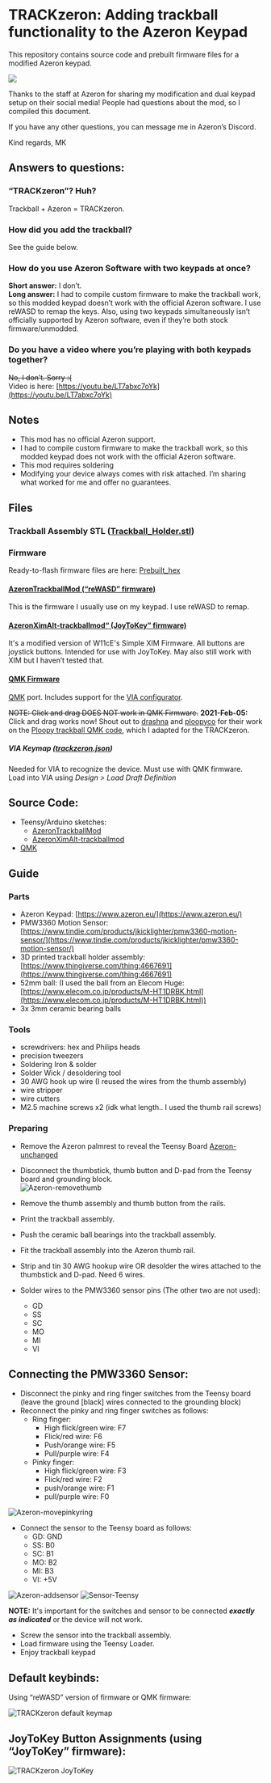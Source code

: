 # TRACKzeron: Adding trackball functionality to the Azeron Keypad

This repository contains source code and prebuilt firmware files for a modified Azeron keypad.

![](https://user-images.githubusercontent.com/16569424/107110059-db20ec00-6812-11eb-9fe6-563b27339a3a.jpg)

Thanks to the staff at Azeron for sharing my modification and dual keypad setup on their social media! People had questions about the mod, so I compiled this document.

If you have any other questions, you can message me in Azeron’s Discord.

Kind regards,
MK

## Answers to questions:

### “TRACKzeron”? Huh?
Trackball + Azeron = TRACKzeron.

### How did you add the trackball?
See the guide below.

### How do you use Azeron Software with two keypads at once?
**Short answer:** I don’t.  
**Long answer:** I had to compile custom firmware to make the trackball work, so this modded keypad doesn’t work with the official Azeron software. I use reWASD to remap the keys.
Also, using two keypads simultaneously isn’t officially supported by Azeron software, even if they’re both stock firmware/unmodded.

### Do you have a video where you’re playing with both keypads together?
~~No, I don’t. Sorry :(~~  
Video is here: [https://youtu.be/LT7abxc7oYk](https://youtu.be/LT7abxc7oYk)

## Notes

-   This mod has no official Azeron support.
-   I had to compile custom firmware to make the trackball work, so this modded keypad does not work with the official Azeron software.
-   This mod requires soldering   
-   Modifying your device always comes with risk attached. I’m sharing what worked for me and offer no guarantees.

## Files

### Trackball Assembly STL ([Trackball_Holder.stl](https://github.com/melaphor/trackzeron/blob/main/STL/Trackball_Holder.stl))

### Firmware
Ready-to-flash firmware files are here: [Prebuilt_hex](https://github.com/melaphor/trackzeron/tree/main/Prebuilt_hex)

#### [AzeronTrackballMod (“reWASD” firmware)](https://github.com/melaphor/trackzeron/tree/main/AzeronTrackballMod)
This is the firmware I usually use on my keypad. I use reWASD to remap.

#### [AzeronXimAlt-trackballmod“ (JoyToKey” firmware)](https://github.com/melaphor/trackzeron/tree/main/AzeronXimAlt-trackballmod)

It's a modified version of W11cE's Simple XIM Firmware. All buttons are joystick buttons. Intended for use with JoyToKey. May also still work with XIM but I haven’t tested that.

#### [QMK Firmware](https://github.com/melaphor/trackzeron/tree/main/QMK)
[QMK](https://qmk.fm/) port. Includes support for the [VIA configurator](https://caniusevia.com/).

~~NOTE: Click and drag DOES NOT work in QMK Firmware.~~ 
**2021-Feb-05:** Click and drag works now! Shout out to [drashna](https://github.com/drashna) and [ploopyco](https://github.com/ploopyco) for their work on the [Ploopy trackball QMK code](https://github.com/qmk/qmk_firmware/tree/master/keyboards/ploopyco/trackball), which I adapted for the TRACKzeron.

##### VIA Keymap ([trackzeron.json](https://github.com/melaphor/trackzeron/blob/main/VIA_keymap/trackzeron.json))

Needed for VIA to recognize the device. Must use with QMK firmware.  
Load into VIA using *Design > Load Draft Definition*

## Source Code:

- Teensy/Arduino sketches: 
	- [AzeronTrackballMod](https://github.com/melaphor/trackzeron/tree/main/AzeronTrackballMod)
	- [AzeronXimAlt-trackballmod](https://github.com/melaphor/trackzeron/tree/main/AzeronXimAlt-trackballmod)
-   [QMK](https://github.com/melaphor/trackzeron/tree/main/QMK)
    

## Guide

### Parts
- Azeron Keypad: [https://www.azeron.eu/](https://www.azeron.eu/)
- PMW3360 Motion Sensor: [https://www.tindie.com/products/jkicklighter/pmw3360-motion-sensor/](https://www.tindie.com/products/jkicklighter/pmw3360-motion-sensor/)   
- 3D printed trackball holder assembly: [https://www.thingiverse.com/thing:4667691](https://www.thingiverse.com/thing:4667691)
- 52mm ball: (I used the ball from an Elecom Huge: [https://www.elecom.co.jp/products/M-HT1DRBK.html](https://www.elecom.co.jp/products/M-HT1DRBK.html))
- 3x 3mm ceramic bearing balls

### Tools
- screwdrivers: hex and Philips heads   
- precision tweezers
- Soldering Iron & solder
- Solder Wick / desoldering tool
- 30 AWG hook up wire (I reused the wires from the thumb assembly)
- wire stripper
- wire cutters
- M2.5 machine screws x2 (idk what length.. I used the thumb rail screws)

### Preparing
-   Remove the Azeron palmrest to reveal the Teensy Board
[Azeron-unchanged](https://user-images.githubusercontent.com/16569424/107108978-5b8f1f00-680a-11eb-86c0-2a26af66000b.png)
    
-   Disconnect the thumbstick, thumb button and D-pad from the Teensy board and grounding block.  
    ![Azeron-removethumb](https://user-images.githubusercontent.com/16569424/107108984-706bb280-680a-11eb-9773-adbbb86909cb.png)
    
- Remove the thumb assembly and thumb button from the rails.
- Print the trackball assembly.   
- Push the ceramic ball bearings into the trackball assembly.   
- Fit the trackball assembly into the Azeron thumb rail.    
- Strip and tin 30 AWG hookup wire OR desolder the wires attached to the thumbstick and D-pad. Need 6 wires.
- Solder wires to the PMW3360 sensor pins (The other two are not used):
	- GD
	- SS    
	- SC
	- MO
	- MI    
	- VI 

## Connecting the PMW3360 Sensor:

- Disconnect the pinky and ring finger switches from the Teensy board (leave the ground [black] wires connected to the grounding block)    
- Reconnect the pinky and ring finger switches as follows:
   	-   Ring finger:
		- High flick/green wire: F7
	    - Flick/red wire: F6
	    - Push/orange wire: F5
	    - Pull/purple wire: F4
	-   Pinky finger:
	    - High flick/green wire: F3
	    - Flick/red wire: F2
	    - push/orange wire: F1
	    - pull/purple wire: F0
	    
![Azeron-movepinkyring](https://user-images.githubusercontent.com/16569424/107109037-e4a65600-680a-11eb-983f-14ca71fb90f0.png)

-   Connect the sensor to the Teensy board as follows:
	- GD: GND    
	- SS: B0
	- SC: B1
	- MO: B2
	- MI: B3
	- VI: +5V
    
![Azeron-addsensor](https://user-images.githubusercontent.com/16569424/107109075-17e8e500-680b-11eb-8602-91806c507511.png)
![Sensor-Teensy](https://user-images.githubusercontent.com/16569424/107109078-1ae3d580-680b-11eb-8402-30c224dd913e.png)

**NOTE:** It's important for the switches and sensor to be connected ***exactly as indicated*** or the device will not work.
- Screw the sensor into the trackball assembly. 
- Load firmware using the Teensy Loader.
- Enjoy trackball keypad

## Default keybinds:

Using “reWASD” version of firmware or QMK firmware:

![TRACKzeron default keymap](https://user-images.githubusercontent.com/16569424/107109080-23d4a700-680b-11eb-86ef-2168594ed880.png)

  

## JoyToKey Button Assignments (using “JoyToKey” firmware):

![TRACKzeron JoyToKey](https://user-images.githubusercontent.com/16569424/107109082-28995b00-680b-11eb-82fe-a649f6bf350d.png)
